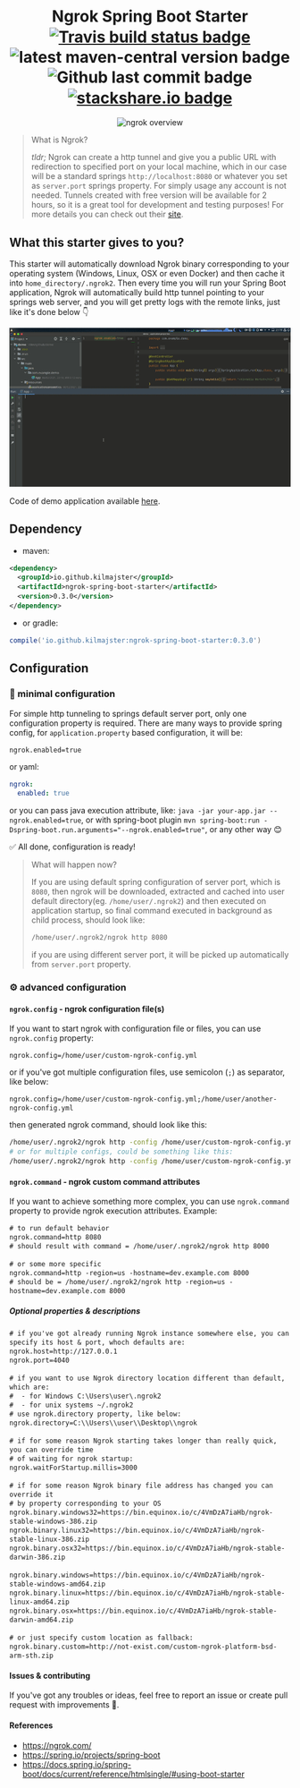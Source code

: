 <h1 align="center">
    Ngrok Spring Boot Starter
    <br>
    <a href="https://travis-ci.org/kilmajster/ngrok-spring-boot-starter">
        <img align="center" src="https://img.shields.io/travis/kilmajster/ngrok-spring-boot-starter/master.svg?logo=travis&branch=main" alt="Travis build status badge">
    </a>
    <img align="center" src="https://img.shields.io/maven-central/v/io.github.kilmajster/ngrok-spring-boot-starter?color=1" alt="latest maven-central version badge">
    <img align="center" src="https://img.shields.io/github/last-commit/kilmajster/ngrok-spring-boot-starter.svg" alt="Github last commit badge">
    <a href="https://stackshare.io/createam-labs/ngrok-spring-boot-starter">
        <img align="center" src="https://img.shields.io/badge/tech-stack-0690fa.svg" alt="stackshare.io badge">
    </a>
</h1>
<p align="center">
    <img src="https://ngrok.com/static/img/overview.png" alt="ngrok overview">
</p>

> What is Ngrok?
>
> *tldr;* Ngrok can create a http tunnel and give you a public URL with redirection to
> specified port on your local machine, which in our case will be a standard springs `http://localhost:8080`
> or whatever you set as `server.port` springs property. For simply usage any account is not needed. Tunnels created with
> free version will be available for 2 hours, so it is a great tool for development and testing purposes!
> For more details you can check out their [site](https://ngrok.com/).

## What this starter gives to you?
This starter will automatically download Ngrok binary corresponding to your 
operating system (Windows, Linux, OSX or even Docker) and then cache it into `home_directory/.ngrok2`. 
Then every time you will run your Spring Boot application, Ngrok will 
automatically build http tunnel pointing to your springs web server, and you will get pretty logs 
with the remote links, just like it's done below 👇
<p align="center">
    <img src="/demo.gif" alt="demo gif">
</p>

Code of demo application available [here](https://github.com/kilmajster/demo).

## Dependency
- maven:
```xml
<dependency>
  <groupId>io.github.kilmajster</groupId>
  <artifactId>ngrok-spring-boot-starter</artifactId>
  <version>0.3.0</version>
</dependency>
```

- or gradle:
```groovy
compile('io.github.kilmajster:ngrok-spring-boot-starter:0.3.0')
````

##  Configuration
### 🚀 minimal configuration
For simple http tunneling to springs default server port, only one configuration property is required. 
There are many ways to provide spring config, for `application.property` based configuration, it will be:
```properties
ngrok.enabled=true
```
or yaml:
```yaml
ngrok:
  enabled: true
```
or you can pass java execution attribute, like: `java -jar your-app.jar --ngrok.enabled=true`, 
or with spring-boot plugin `mvn spring-boot:run -Dspring-boot.run.arguments="--ngrok.enabled=true"`, or any other way 😊

✅ All done, configuration is ready! 

> What will happen now?
>
> If you are using default spring configuration of server port, which is `8080`, then ngrok will 
> be downloaded, extracted and cached into user default directory(eg. `/home/user/.ngrok2`) and then executed
> on application startup, so final command executed in background as child process, should look like:
>```bash
> /home/user/.ngrok2/ngrok http 8080
> ```
> if you are using different server port, it will be picked up automatically from `server.port` property.

### ⚙️ advanced configuration
#### `ngrok.config` - ngrok configuration file(s)
If you want to start ngrok with configuration file or files, you can use `ngrok.config` property:
```properties
ngrok.config=/home/user/custom-ngrok-config.yml
```
or if you've got multiple configuration files, use semicolon (`;`) as separator, like below:
```properties
ngrok.config=/home/user/custom-ngrok-config.yml;/home/user/another-ngrok-config.yml
```
then generated ngrok command, should look like this:
```bash
/home/user/.ngrok2/ngrok http -config /home/user/custom-ngrok-config.yml 8080
# or for multiple configs, could be something like this:
/home/user/.ngrok2/ngrok http -config /home/user/custom-ngrok-config.yml -config /home/user/another-ngrok-config.yml 8080
```

#### `ngrok.command` - ngrok custom command attributes
If you want to achieve something more complex, you can use `ngrok.command` property to provide ngrok execution attributes.
Example:
```properties
# to run default behavior
ngrok.command=http 8080
# should result with command = /home/user/.ngrok2/ngrok http 8000

# or some more specific
ngrok.command=http -region=us -hostname=dev.example.com 8000
# should be = /home/user/.ngrok2/ngrok http -region=us -hostname=dev.example.com 8000
```

##### Optional properties & descriptions
```properties
# if you've got already running Ngrok instance somewhere else, you can specify its host & port, whoch defaults are:
ngrok.host=http://127.0.0.1
ngrok.port=4040

# if you want to use Ngrok directory location different than default, which are:
#  - for Windows C:\Users\user\.ngrok2
#  - for unix systems ~/.ngrok2
# use ngrok.directory property, like below:
ngrok.directory=C:\\Users\\user\\Desktop\\ngrok

# if for some reason Ngrok starting takes longer than really quick, you can override time 
# of waiting for ngrok startup:
ngrok.waitForStartup.millis=3000

# if for some reason Ngrok binary file address has changed you can override it 
# by property corresponding to your OS
ngrok.binary.windows32=https://bin.equinox.io/c/4VmDzA7iaHb/ngrok-stable-windows-386.zip
ngrok.binary.linux32=https://bin.equinox.io/c/4VmDzA7iaHb/ngrok-stable-linux-386.zip
ngrok.binary.osx32=https://bin.equinox.io/c/4VmDzA7iaHb/ngrok-stable-darwin-386.zip

ngrok.binary.windows=https://bin.equinox.io/c/4VmDzA7iaHb/ngrok-stable-windows-amd64.zip
ngrok.binary.linux=https://bin.equinox.io/c/4VmDzA7iaHb/ngrok-stable-linux-amd64.zip
ngrok.binary.osx=https://bin.equinox.io/c/4VmDzA7iaHb/ngrok-stable-darwin-amd64.zip

# or just specify custom location as fallback:
ngrok.binary.custom=http://not-exist.com/custom-ngrok-platform-bsd-arm-sth.zip
```

#### Issues & contributing
If you've got any troubles or ideas, feel free to report an issue or create pull request with improvements 🙂.

#### References
 - https://ngrok.com/
 - https://spring.io/projects/spring-boot
 - https://docs.spring.io/spring-boot/docs/current/reference/htmlsingle/#using-boot-starter

